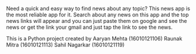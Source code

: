 Need a quick and easy way to find news about any topic? This news app is the most reliable app for it. Search about any news on this app and the top news links will appear and you can just paste them on google and see the news or get the link your gmail and just tap the link to see the news.

This is a Python project created by 
Aaryan Mehta (16010121106)
Raunak Mitra (16010121113)
Sahil Nagarkar (16010121119)
